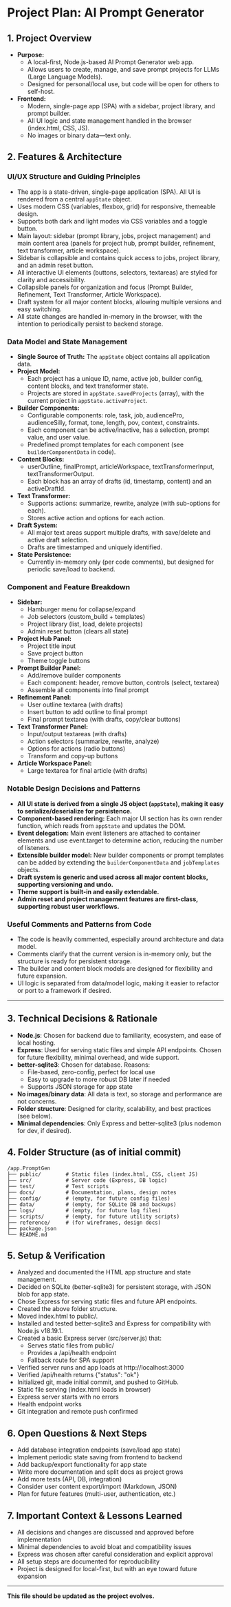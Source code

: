 # Project Plan: AI Prompt Generator

## 1. Project Overview
- **Purpose:**
  - A local-first, Node.js-based AI Prompt Generator web app.
  - Allows users to create, manage, and save prompt projects for LLMs (Large Language Models).
  - Designed for personal/local use, but code will be open for others to self-host.
- **Frontend:**
  - Modern, single-page app (SPA) with a sidebar, project library, and prompt builder.
  - All UI logic and state management handled in the browser (index.html, CSS, JS).
  - No images or binary data—text only.

## 2. Features & Architecture

### UI/UX Structure and Guiding Principles
- The app is a state-driven, single-page application (SPA). All UI is rendered from a central `appState` object.
- Uses modern CSS (variables, flexbox, grid) for responsive, themeable design.
- Supports both dark and light modes via CSS variables and a toggle button.
- Main layout: sidebar (prompt library, jobs, project management) and main content area (panels for project hub, prompt builder, refinement, text transformer, article workspace).
- Sidebar is collapsible and contains quick access to jobs, project library, and an admin reset button.
- All interactive UI elements (buttons, selectors, textareas) are styled for clarity and accessibility.
- Collapsible panels for organization and focus (Prompt Builder, Refinement, Text Transformer, Article Workspace).
- Draft system for all major content blocks, allowing multiple versions and easy switching.
- All state changes are handled in-memory in the browser, with the intention to periodically persist to backend storage.

### Data Model and State Management
- **Single Source of Truth:** The `appState` object contains all application data.
- **Project Model:**
  - Each project has a unique ID, name, active job, builder config, content blocks, and text transformer state.
  - Projects are stored in `appState.savedProjects` (array), with the current project in `appState.activeProject`.
- **Builder Components:**
  - Configurable components: role, task, job, audiencePro, audienceSilly, format, tone, length, pov, context, constraints.
  - Each component can be active/inactive, has a selection, prompt value, and user value.
  - Predefined prompt templates for each component (see `builderComponentData` in code).
- **Content Blocks:**
  - userOutline, finalPrompt, articleWorkspace, textTransformerInput, textTransformerOutput.
  - Each block has an array of drafts (id, timestamp, content) and an activeDraftId.
- **Text Transformer:**
  - Supports actions: summarize, rewrite, analyze (with sub-options for each).
  - Stores active action and options for each action.
- **Draft System:**
  - All major text areas support multiple drafts, with save/delete and active draft selection.
  - Drafts are timestamped and uniquely identified.
- **State Persistence:**
  - Currently in-memory only (per code comments), but designed for periodic save/load to backend.

### Component and Feature Breakdown
- **Sidebar:**
  - Hamburger menu for collapse/expand
  - Job selectors (custom_build + templates)
  - Project library (list, load, delete projects)
  - Admin reset button (clears all state)
- **Project Hub Panel:**
  - Project title input
  - Save project button
  - Theme toggle buttons
- **Prompt Builder Panel:**
  - Add/remove builder components
  - Each component: header, remove button, controls (select, textarea)
  - Assemble all components into final prompt
- **Refinement Panel:**
  - User outline textarea (with drafts)
  - Insert button to add outline to final prompt
  - Final prompt textarea (with drafts, copy/clear buttons)
- **Text Transformer Panel:**
  - Input/output textareas (with drafts)
  - Action selectors (summarize, rewrite, analyze)
  - Options for actions (radio buttons)
  - Transform and copy-up buttons
- **Article Workspace Panel:**
  - Large textarea for final article (with drafts)

### Notable Design Decisions and Patterns
- **All UI state is derived from a single JS object (`appState`), making it easy to serialize/deserialize for persistence.**
- **Component-based rendering:** Each major UI section has its own render function, which reads from `appState` and updates the DOM.
- **Event delegation:** Main event listeners are attached to container elements and use event.target to determine action, reducing the number of listeners.
- **Extensible builder model:** New builder components or prompt templates can be added by extending the `builderComponentData` and `jobTemplates` objects.
- **Draft system is generic and used across all major content blocks, supporting versioning and undo.**
- **Theme support is built-in and easily extendable.**
- **Admin reset and project management features are first-class, supporting robust user workflows.**

### Useful Comments and Patterns from Code
- The code is heavily commented, especially around architecture and data model.
- Comments clarify that the current version is in-memory only, but the structure is ready for persistent storage.
- The builder and content block models are designed for flexibility and future expansion.
- UI logic is separated from data/model logic, making it easier to refactor or port to a framework if desired.

---

## 3. Technical Decisions & Rationale
- **Node.js**: Chosen for backend due to familiarity, ecosystem, and ease of local hosting.
- **Express**: Used for serving static files and simple API endpoints. Chosen for future flexibility, minimal overhead, and wide support.
- **better-sqlite3**: Chosen for database. Reasons:
  - File-based, zero-config, perfect for local use
  - Easy to upgrade to more robust DB later if needed
  - Supports JSON storage for app state
- **No images/binary data**: All data is text, so storage and performance are not concerns.
- **Folder structure**: Designed for clarity, scalability, and best practices (see below).
- **Minimal dependencies**: Only Express and better-sqlite3 (plus nodemon for dev, if desired).

## 4. Folder Structure (as of initial commit)
```
/app.PromptGen
├── public/        # Static files (index.html, CSS, client JS)
├── src/           # Server code (Express, DB logic)
├── test/          # Test scripts
├── docs/          # Documentation, plans, design notes
├── config/        # (empty, for future config files)
├── data/          # (empty, for SQLite DB and backups)
├── logs/          # (empty, for future log files)
├── scripts/       # (empty, for future utility scripts)
├── reference/     # (for wireframes, design docs)
├── package.json
└── README.md
```

## 5. Setup & Verification
- Analyzed and documented the HTML app structure and state management.
- Decided on SQLite (better-sqlite3) for persistent storage, with JSON blob for app state.
- Chose Express for serving static files and future API endpoints.
- Created the above folder structure.
- Moved index.html to public/.
- Installed and tested better-sqlite3 and Express for compatibility with Node.js v18.19.1.
- Created a basic Express server (src/server.js) that:
  - Serves static files from public/
  - Provides a /api/health endpoint
  - Fallback route for SPA support
- Verified server runs and app loads at http://localhost:3000
- Verified /api/health returns {"status": "ok"}
- Initialized git, made initial commit, and pushed to GitHub.
- Static file serving (index.html loads in browser)
- Express server starts with no errors
- Health endpoint works
- Git integration and remote push confirmed

## 6. Open Questions & Next Steps
- Add database integration endpoints (save/load app state)
- Implement periodic state saving from frontend to backend
- Add backup/export functionality for app state
- Write more documentation and split docs as project grows
- Add more tests (API, DB, integration)
- Consider user content export/import (Markdown, JSON)
- Plan for future features (multi-user, authentication, etc.)

## 7. Important Context & Lessons Learned
- All decisions and changes are discussed and approved before implementation
- Minimal dependencies to avoid bloat and compatibility issues
- Express was chosen after careful consideration and explicit approval
- All setup steps are documented for reproducibility
- Project is designed for local-first, but with an eye toward future expansion

---

**This file should be updated as the project evolves.** 